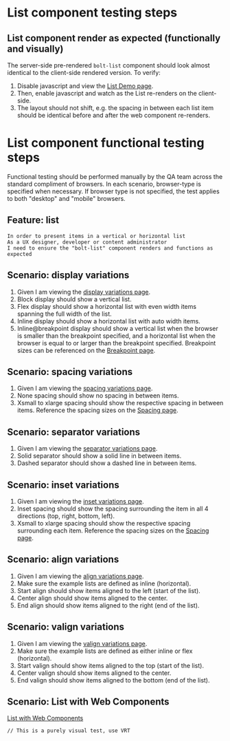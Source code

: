 # List component testing steps

## List component render as expected (functionally and visually)

The server-side pre-rendered `bolt-list` component should look almost identical to the client-side rendered version. To verify:

1. Disable javascript and view the [List Demo page](https://boltdesignsystem.com/pattern-lab/patterns/02-components-list-05-list/02-components-list-05-list.html).
2. Then, enable javascript and watch as the List re-renders on the client-side.
3. The layout should not shift, e.g. the spacing in between each list item should be identical before and after the web component re-renders.

# List component functional testing steps

Functional testing should be performed manually by the QA team across the standard compliment of browsers. In each scenario, browser-type is specified when necessary. If browser type is not specified, the test applies to both "desktop" and "mobile" browsers.

## Feature: list

    In order to present items in a vertical or horizontal list
    As a UX designer, developer or content administrator
    I need to ensure the "bolt-list" component renders and functions as expected

## Scenario: display variations

1. Given I am viewing the [display variations page](https://boltdesignsystem.com/pattern-lab/patterns/02-components-list-15-list-display-variations/02-components-list-15-list-display-variations.html).
2. Block display should show a vertical list.
3. Flex display should show a horizontal list with even width items spanning the full width of the list.
4. Inline display should show a horizontal list with auto width items.
5. Inline@breakpoint display should show a vertical list when the browser is smaller than the breakpoint specified, and a horizontal list when the browser is equal to or larger than the breakpoint specified. Breakpoint sizes can be referenced on the [Breakpoint page](https://boltdesignsystem.com/pattern-lab/?p=viewall-visual-styles-breakpoints).

## Scenario: spacing variations

1. Given I am viewing the [spacing variations page](https://boltdesignsystem.com/pattern-lab/patterns/02-components-list-20-list-spacing-variations/02-components-list-20-list-spacing-variations.html).
2. None spacing should show no spacing in between items.
3. Xsmall to xlarge spacing should show the respective spacing in between items. Reference the spacing sizes on the [Spacing page](https://boltdesignsystem.com/pattern-lab/?p=viewall-visual-styles-spacing).

## Scenario: separator variations

1. Given I am viewing the [separator variations page](https://boltdesignsystem.com/pattern-lab/patterns/02-components-list-25-list-separator-variations/02-components-list-25-list-separator-variations.html).
2. Solid separator should show a solid line in between items.
3. Dashed separator should show a dashed line in between items.

## Scenario: inset variations

1. Given I am viewing the [inset variations page](https://boltdesignsystem.com/pattern-lab/patterns/02-components-list-30-list-inset-variations/02-components-list-30-list-inset-variations.html).
2. Inset spacing should show the spacing surrounding the item in all 4 directions (top, right, bottom, left).
3. Xsmall to xlarge spacing should show the respective spacing surrounding each item. Reference the spacing sizes on the [Spacing page](https://boltdesignsystem.com/pattern-lab/?p=viewall-visual-styles-spacing).

## Scenario: align variations

1. Given I am viewing the [align variations page](https://boltdesignsystem.com/pattern-lab/patterns/02-components-list-40-list-align-variations/02-components-list-40-list-align-variations.html).
2. Make sure the example lists are defined as inline (horizontal).
3. Start align should show items aligned to the left (start of the list).
4. Center align should show items aligned to the center.
5. End align should show items aligned to the right (end of the list).

## Scenario: valign variations

1. Given I am viewing the [valign variations page](https://boltdesignsystem.com/pattern-lab/patterns/02-components-list-45-list-valign-variations/02-components-list-45-list-valign-variations.html).
2. Make sure the example lists are defined as either inline or flex (horizontal).
3. Start valign should show items aligned to the top (start of the list).
4. Center valign should show items aligned to the center.
5. End valign should show items aligned to the bottom (end of the list).

## Scenario: List with Web Components

[List with Web Components](https://master.boltdesignsystem.com/pattern-lab/patterns/02-components-list-999-list-with-web-component/02-components-list-999-list-with-web-component.html)

`// This is a purely visual test, use VRT`
